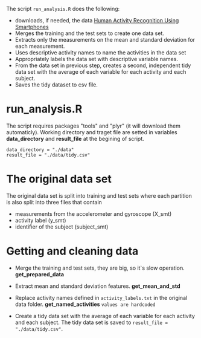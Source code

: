 The script `run_analysis.R` does the following:
- downloads, if needed, the data 
  [Human Activity Recognition Using Smartphones](https://d396qusza40orc.cloudfront.net/getdata%2Fprojectfiles%2FUCI%20HAR%20Dataset.zip)
- Merges the training and the test sets to create one data set.
- Extracts only the measurements on the mean and standard deviation for each measurement.
- Uses descriptive activity names to name the activities in the data set
- Appropriately labels the data set with descriptive variable names.
- From the data set in previous step, creates a second, independent tidy data set with the average of each variable for each activity and each subject.
- Saves the tidy dataset to csv file.
  
# run_analysis.R

The script requires packages "tools" and "plyr" (it will download them automaticly). Working directory and traget file are setted in variables **data_directory** and **result_file** at the begining of script.

```
data_directory = "./data"
result_file = "./data/tidy.csv"
```

# The original data set

The original data set is split into training and test sets where each partition is also split into three files that contain
- measurements from the accelerometer and gyroscope (X_smt)
- activity label (y_smt)
- identifier of the subject (subject_smt)

# Getting and cleaning data

- Merge the training and test sets, they are big, so it`s slow operation. **get_prepared_data**

- Extract mean and standard deviation features. **get_mean_and_std** 
- Replace activity names defined in `activity_labels.txt` in the original data folder. **get_named_activities** `values are hardcoded`
- Create a tidy data set with the average of each variable for
each activity and each subject. The tidy data set is saved to `result_file = "./data/tidy.csv"`.
